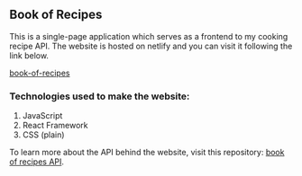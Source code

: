 ## Book of Recipes

This is a single-page application which serves as a frontend to my cooking recipe API. The website is hosted on netlify and you can visit it following the link below.

[book-of-recipes](https://rb-bookofrecipes.netlify.app/) 

### Technologies used to make the website:
1. JavaScript
2. React Framework
3. CSS (plain)

To learn more about the API behind the website, visit this repository: [book of recipes API](https://github.com/alemayol/book-of-recipes).
